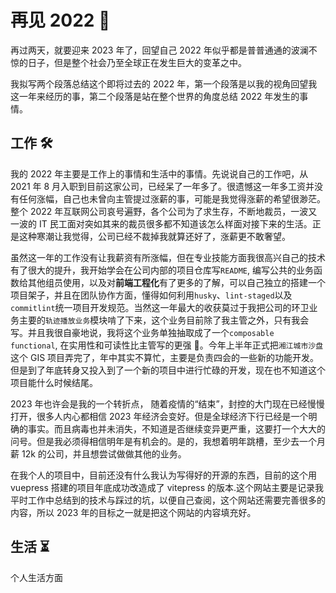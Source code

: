 # 再见 2022 👋

再过两天，就要迎来 2023 年了，回望自己 2022 年似乎都是普普通通的波澜不惊的日子，但是整个社会乃至全球正在发生巨大的变革之中。

我拟写两个段落总结这个即将过去的 2022 年，第一个段落是以我的视角回望我这一年来经历的事，第二个段落是站在整个世界的角度总结 2022 年发生的事情。

## 工作 🛠️

我的 2022 年主要是工作上的事情和生活中的事情。先说说自己的工作吧，从 2021 年 8 月入职到目前这家公司，已经呆了一年多了。很遗憾这一年多工资并没有任何涨幅，自己也未曾向主管提过涨薪的事，可能是我觉得涨薪的希望很渺茫。整个 2022 年互联网公司哀号遍野，各个公司为了求生存，不断地裁员，一波又一波的 IT 民工面对突如其来的裁员很多都不知道该怎么样面对接下来的生活。正是这种寒潮让我觉得，公司已经不裁掉我就算还好了，涨薪更不敢奢望。

虽然这一年的工作没有让我薪资有所涨幅，但在专业技能方面我很高兴自己的技术有了很大的提升，我开始学会在公司内部的项目仓库写`README`, 编写公共的业务函数给其他组员使用，以及对<strong>前端工程化</strong>有了更多的了解，可以自己独立的搭建一个项目架子，并且在团队协作方面，懂得如何利用`husky`、`lint-staged`以及`commitlint`统一项目开发规范。当然这一年最大的收获莫过于我把公司的环卫业务主要的`轨迹播放业务`模块啃了下来，这个业务目前除了我主管之外，只有我会写。并且我很自豪地说，我将这个业务单独抽取成了一个`composable functional`, 在实用性和可读性比主管写的更强 💪。今年上半年正式把`湘江城市沙盘`这个 GIS 项目弄完了，年中其实不算忙，主要是负责四会的一些新的功能开发。但是到了年底转身又投入到了一个新的项目中进行忙碌的开发，现在也不知道这个项目能什么时候结尾。

2023 年也许会是我的一个转折点， 随着疫情的“结束”，封控的大门现在已经慢慢打开，很多人内心都相信 2023 年经济会变好。但是全球经济下行已经是一个明确的事实。而且病毒也并未消失，不知道是否继续变异更严重，这要打一个大大的问号。但是我必须得相信明年是有机会的。是的，我想着明年跳槽，至少去一个月薪 12k 的公司，并且想尝试做做其他的业务。

在我个人的项目中，目前还没有什么我认为写得好的开源的东西，目前的这个用 vuepress 搭建的项目年底成功改造成了 vitepress 的版本.这个网站主要是记录我平时工作中总结到的技术与踩过的坑，以便自己查阅，这个网站还需要完善很多的内容，所以 2023 年的目标之一就是把这个网站的内容填充好。

## 生活 ⏳

个人生活方面
